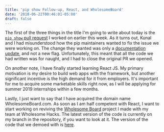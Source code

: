 ```yaml
---
title: 'pip show Follow-up, React, and WholesomeBoard'
date: '2018-06-22T00:46:01-05:00'
draft: false
---
```

The first of the three things in the title I'm going to write about today is the [`pip show` pull request](https://github.com/pypa/pip/pull/5514) I worked on earlier this week. As it turns out, Kunal and I had misunderstood how the pip maintainers wanted to fix the issue we were working on. The change they wanted was only a [documentation update](https://github.com/pypa/pip/pull/5517), and not a new flag. Unfortunately, this meant that all the code we had written was for naught, and I had to close the original PR we opened. 

On another note, I have finally started learning React JS. My primary motivation is my desire to build web apps with the framework, but another significant incentive is the high demand for it from employers. It's important for me to acquire some marketable skills right now, as I will be applying for summer 2019 internships within a few months. 

Lastly, I just want to say that I have acquired the domain name WholesomeBoard.com. As soon as I am half competent with React, I want to start working on reviving the [Wholesome Board](https://github.com/usmanhf/wholesome-hacks-try-2) project I made with my team at Wholesome Hacks. The latest version of the code is currently on my branch in the repository, if you want to look at it. The version of the code that we demoed with is [here](https://github.com/usmanhf/wholesome-hacks-try-2/tree/f7ad1321257249130c7bae2eec068b7e2a895338).
